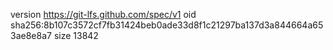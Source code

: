 version https://git-lfs.github.com/spec/v1
oid sha256:8b107c3572cf7fb31424beb0ade33d8f1c21297ba137d3a844664a653ae8e8a7
size 13842
